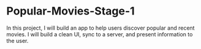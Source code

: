 # Popular-Movies-Stage-1
In this project, I will build an app to help users discover popular and recent movies. I will build a clean UI, sync to a server, and present information to the user.
